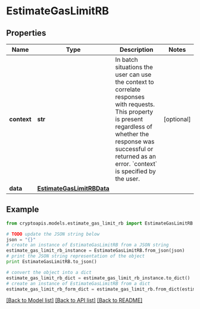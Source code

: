 # EstimateGasLimitRB


## Properties
Name | Type | Description | Notes
------------ | ------------- | ------------- | -------------
**context** | **str** | In batch situations the user can use the context to correlate responses with requests. This property is present regardless of whether the response was successful or returned as an error. &#x60;context&#x60; is specified by the user. | [optional] 
**data** | [**EstimateGasLimitRBData**](EstimateGasLimitRBData.md) |  | 

## Example

```python
from cryptoapis.models.estimate_gas_limit_rb import EstimateGasLimitRB

# TODO update the JSON string below
json = "{}"
# create an instance of EstimateGasLimitRB from a JSON string
estimate_gas_limit_rb_instance = EstimateGasLimitRB.from_json(json)
# print the JSON string representation of the object
print EstimateGasLimitRB.to_json()

# convert the object into a dict
estimate_gas_limit_rb_dict = estimate_gas_limit_rb_instance.to_dict()
# create an instance of EstimateGasLimitRB from a dict
estimate_gas_limit_rb_form_dict = estimate_gas_limit_rb.from_dict(estimate_gas_limit_rb_dict)
```
[[Back to Model list]](../README.md#documentation-for-models) [[Back to API list]](../README.md#documentation-for-api-endpoints) [[Back to README]](../README.md)


